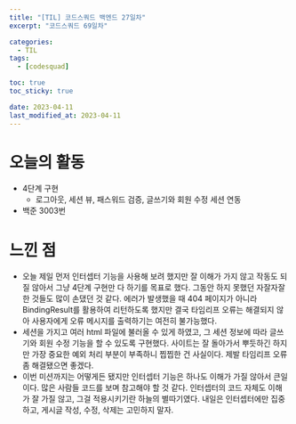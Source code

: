 ```yaml
---
title: "[TIL] 코드스쿼드 백엔드 27일차"
excerpt: "코드스쿼드 69일차"

categories:
  - TIL
tags:
  - [codesquad]

toc: true
toc_sticky: true

date: 2023-04-11
last_modified_at: 2023-04-11
---
```


# 오늘의 활동

- 4단계 구현
    - 로그아웃, 세션 뷰, 패스워드 검증, 글쓰기와 회원 수정 세션 연동
- 백준 3003번

# 느낀 점

- 오늘 제일 먼저 인터셉터 기능을 사용해 보려 했지만 잘 이해가 가지 않고 작동도 되질 않아서 그냥 4단계 구현만 다 하기를 목표로 했다. 그동안 하지 못했던 자잘자잘한 것들도 많이 손댔던 것 같다. 에러가 발생했을 때 404 페이지가 아니라 BindingResult를 활용하여 리턴하도록 했지만 결국 타임리프 오류는 해결되지 않아 사용자에게 오류 메시지를 출력하기는 여전히 불가능했다.
- 세션을 가지고 여러 html 파일에 불러올 수 있게 하였고, 그 세션 정보에 따라 글쓰기와 회원 수정 기능을 할 수 있도록 구현했다. 사이트는 잘 돌아가서 뿌듯하긴 하지만 가장 중요한 예외 처리 부분이 부족하니 찝찝한 건 사실이다. 제발 타임리프 오류 좀 해결됐으면 좋겠다.
- 이번 미션까지는 어떻게든 됐지만 인터셉터 기능은 하나도 이해가 가질 않아서 큰일이다. 많은 사람들 코드를 보며 참고해야 할 것 같다. 인터셉터의 코드 자체도 이해가 잘 가질 않고, 그걸 적용시키기란 하늘의 별따기였다. 내일은 인터셉터에만 집중하고, 게시글 작성, 수정, 삭제는 고민하지 말자.